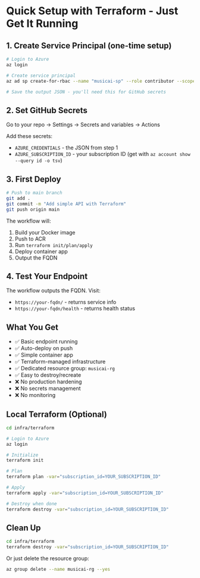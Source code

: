 # Quick Setup with Terraform - Just Get It Running

## 1. Create Service Principal (one-time setup)

```bash
# Login to Azure
az login

# Create service principal
az ad sp create-for-rbac --name "musicai-sp" --role contributor --scopes /subscriptions/$(az account show --query id -o tsv)

# Save the output JSON - you'll need this for GitHub secrets
```

## 2. Set GitHub Secrets

Go to your repo → Settings → Secrets and variables → Actions

Add these secrets:
- `AZURE_CREDENTIALS` - the JSON from step 1
- `AZURE_SUBSCRIPTION_ID` - your subscription ID (get with `az account show --query id -o tsv`)

## 3. First Deploy

```bash
# Push to main branch
git add .
git commit -m "Add simple API with Terraform"
git push origin main
```

The workflow will:
1. Build your Docker image
2. Push to ACR
3. Run `terraform init/plan/apply`
4. Deploy container app
5. Output the FQDN

## 4. Test Your Endpoint

The workflow outputs the FQDN. Visit:
- `https://your-fqdn/` - returns service info
- `https://your-fqdn/health` - returns health status

## What You Get

- ✅ Basic endpoint running
- ✅ Auto-deploy on push
- ✅ Simple container app
- ✅ Terraform-managed infrastructure
- ✅ Dedicated resource group: `musicai-rg`
- ✅ Easy to destroy/recreate
- ❌ No production hardening
- ❌ No secrets management
- ❌ No monitoring

## Local Terraform (Optional)

```bash
cd infra/terraform

# Login to Azure
az login

# Initialize
terraform init

# Plan
terraform plan -var="subscription_id=YOUR_SUBSCRIPTION_ID"

# Apply
terraform apply -var="subscription_id=YOUR_SUBSCRIPTION_ID"

# Destroy when done
terraform destroy -var="subscription_id=YOUR_SUBSCRIPTION_ID"
```

## Clean Up

```bash
cd infra/terraform
terraform destroy -var="subscription_id=YOUR_SUBSCRIPTION_ID"
```

Or just delete the resource group:
```bash
az group delete --name musicai-rg --yes
```
